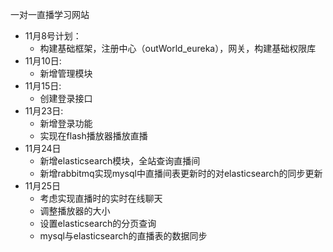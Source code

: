 一对一直播学习网站

* 11月8号计划：
    * 构建基础框架，注册中心（outWorld_eureka），网关，构建基础权限库
* 11月10日:
    * 新增管理模块
* 11月15日:
    * 创建登录接口
* 11月23日:
    * 新增登录功能
    * 实现在flash播放器播放直播
* 11月24日
    * 新增elasticsearch模块，全站查询直播间
    * 新增rabbitmq实现mysql中直播间表更新时的对elasticsearch的同步更新
* 11月25日
    * 考虑实现直播时的实时在线聊天
    * 调整播放器的大小
    * 设置elasticsearch的分页查询
    * mysql与elasticsearch的直播表的数据同步